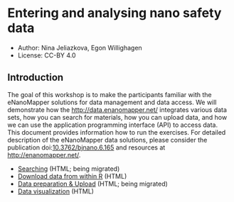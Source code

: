 # Entering and analysing nano safety data

* Author: Nina Jeliazkova, Egon Willighagen
* License: CC-BY 4.0

## Introduction

The goal of this workshop is to make the participants familiar with the eNanoMapper solutions for
data management and data access. We will demonstrate how the http://data.enanomapper.net/ integrates
various data sets, how you can search for materials, how you can upload data, and how we can use the
application programming interface (API) to access data. This document provides information how to
run the exercises. For detailed description of the eNanoMapper data solutions, please consider
the publication doi:[10.3762/bjnano.6.165](https://doi.org/10.3762/bjnano.6.165) and resources at http://enanomapper.net/.

* [Searching](searching.md) (HTML; being migrated)
* [Download data from within R](downloading.md) (HTML)
* [Data preparation & Upload](uploading.md) (HTML; being migrated)
* [Data visualization](visualisation.md) (HTML)
